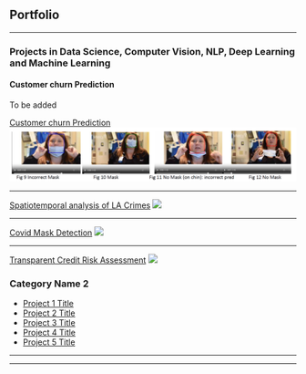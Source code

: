 ## Portfolio

---

### Projects in Data Science, Computer Vision, NLP, Deep Learning and Machine Learning 

#### Customer churn Prediction
To be added

[Customer churn Prediction](/sample_page)
<img src="images/Mask_detection.png?raw=true"/>

---
[Spatiotemporal analysis of LA Crimes](/pdf/sample_presentation.pdf)
<img src="images/dummy_thumbnail.jpg?raw=true"/>

---
[Covid Mask Detection](https://github.com/Vins094/Mask-detection-using-Computer-Vision/blob/main/test_functions_v3.ipynb/)
<img src="images/dummy_thumbnail.jpg?raw=true"/>

---
[Transparent Credit Risk Assessment](http://example.com/)
<img src="images/dummy_thumbnail.jpg?raw=true"/>

### Category Name 2

- [Project 1 Title](http://example.com/)
- [Project 2 Title](http://example.com/)
- [Project 3 Title](http://example.com/)
- [Project 4 Title](http://example.com/)
- [Project 5 Title](http://example.com/)

---




---
